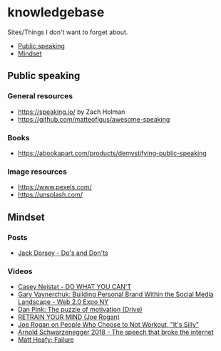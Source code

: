 # knowledgebase
Sites/Things I don't want to forget about.

* [Public speaking](#public-speaking)
* [Mindset](#mindset)


## Public speaking

### General resources
* https://speaking.io/ by Zach Holman
* https://github.com/matteofigus/awesome-speaking

### Books
* https://abookapart.com/products/demystifying-public-speaking

### Image resources
* https://www.pexels.com/
* https://unsplash.com/

## Mindset

### Posts
* [Jack Dorsey - Do's and Don'ts](https://mashable.com/2013/10/20/twitter-founder-jack-dorsey-dos-and-donts/)

### Videos

* [Casey Neistat - DO WHAT YOU CAN'T](https://www.youtube.com/watch?v=jG7dSXcfVqE)
* [Gary Vaynerchuk: Building Personal Brand Within the Social Media Landscape - Web 2.0 Expo NY](https://www.youtube.com/watch?v=EhqZ0RU95d4)
* [Dan Pink: The puzzle of motivation (Drive)](https://www.youtube.com/watch?v=rrkrvAUbU9Y)
* [RETRAIN YOUR MIND (Joe Rogan)](https://www.youtube.com/watch?v=ysTGb27yCcc)
* [Joe Rogan on People Who Choose to Not Workout, "It's Silly"](https://www.youtube.com/watch?v=d-babgLc9JQ)
* [Arnold Schwarzenegger 2018 - The speech that broke the internet](https://www.youtube.com/watch?v=u_ktRTWMX3M)
* [Matt Heafy: Failure](https://www.youtube.com/watch?v=v8iuAfyjAkA)

